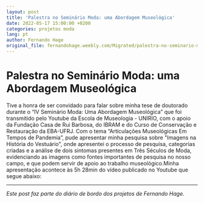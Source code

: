 ```yaml
---
layout: post
title: 'Palestra no Seminário Moda: uma Abordagem Museológica'
date: 2022-05-17 15:00:00 +0200
categories: projetos moda
lang: pt
author: Fernando Hage
original_file: fernandohage.weebly.com/Migrated/palestra-no-seminario-moda-uma-abordagem-museologica.html
---
```


# Palestra no Seminário Moda: uma Abordagem Museológica

Tive a honra de ser convidado para falar sobre minha tese de doutorado durante o “IV Seminário Moda: Uma Abordagem Museológica” que foi transmitido pelo Youtube da Escola de Museologia - UNIRIO, com o apoio da Fundação Casa de Rui Barbosa, do IBRAM e do Curso de Conservação e Restauração da EBA-UFRJ. ​Com o tema “Articulações Museológicas Em Tempos de Pandemia”, pude apresentar minha pesquisa sobre "Imagens na História do Vestuário", onde apresentei o processo de pesquisa, categorias criadas e a análise de dois sintomas presentes em Três Séculos de Moda, evidenciando as imagens como fontes importantes de pesquisa no nosso campo, e que podem servir de apoio ao trabalho museológico.Minha apresentação acontece às 5h 28min do vídeo publicado no Youtube que segue abaixo:

---

*Este post faz parte do diário de bordo dos projetos de Fernando Hage.*
